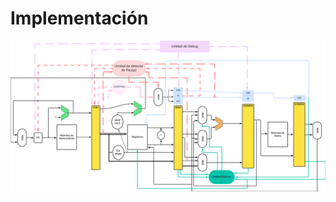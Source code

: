 # Implementación

<p align="center">
    <img src="../../img/image17.png" alt="Formato de instrucción Tipo J">
</p>
